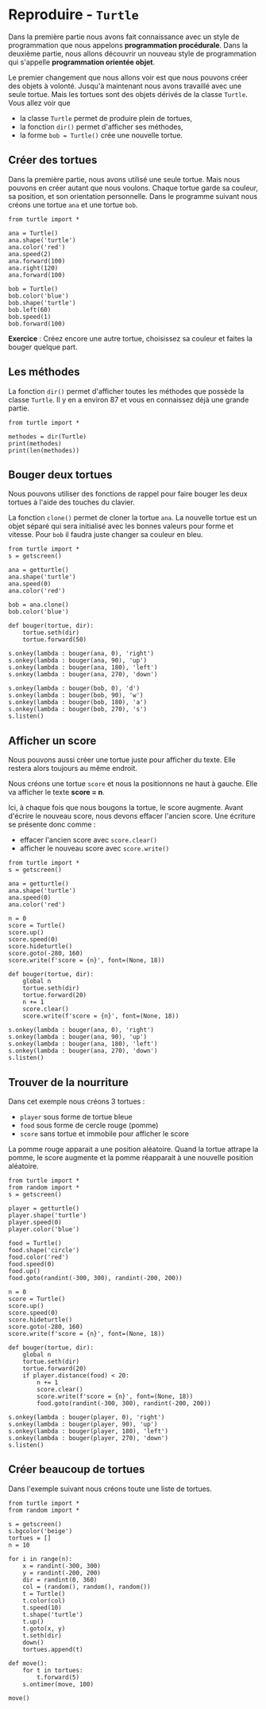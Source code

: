 # Reproduire - `Turtle`

Dans la première partie nous avons fait connaissance avec un style de programmation que nous appelons **programmation procédurale**. Dans la deuxième partie, nous allons découvrir un nouveau style de programmation qui s'appelle **programmation orientée objet**.

Le premier changement que nous allons voir est que nous pouvons créer des objets à volonté. Jusqu'à maintenant nous avons travaillé avec une seule tortue.
Mais les tortues sont des objets dérivés de la classe `Turtle`. Vous allez voir que

- la classe `Turtle` permet de produire plein de tortues,
- la fonction `dir()` permet d'afficher ses méthodes,
- la forme `bob = Turtle()` crée une nouvelle tortue.

## Créer des tortues

Dans la première partie, nous avons utilisé une seule tortue. Mais nous pouvons en créer autant que nous voulons. Chaque tortue garde sa couleur, sa position, et son orientation personnelle. Dans le programme suivant nous créons une tortue `ana` et une tortue `bob`.

```{codeplay}
from turtle import *

ana = Turtle()
ana.shape('turtle')
ana.color('red')
ana.speed(2)
ana.forward(100)
ana.right(120)
ana.forward(100)

bob = Turtle()
bob.color('blue')
bob.shape('turtle')
bob.left(60)
bob.speed(1)
bob.forward(100)
```

**Exercice** : Créez encore une autre tortue, choisissez sa couleur et faites la bouger quelque part.

## Les méthodes

La fonction `dir()` permet d'afficher toutes les méthodes que possède la classe `Turtle`. Il y en a environ 87 et vous en connaissez déjà une grande partie.

```{codeplay}
from turtle import *

methodes = dir(Turtle)
print(methodes)
print(len(methodes))
```

## Bouger deux tortues

Nous pouvons utiliser des fonctions de rappel pour faire bouger les deux tortues à l'aide des touches du clavier.

La fonction `clone()` permet de cloner la tortue `ana`. La nouvelle tortue est un objet séparé qui sera initialisé avec les bonnes valeurs pour forme et vitesse. Pour `bob` il faudra juste changer sa couleur en bleu.

```{codeplay}
from turtle import *
s = getscreen()

ana = getturtle()
ana.shape('turtle')
ana.speed(0)
ana.color('red')

bob = ana.clone()
bob.color('blue')

def bouger(tortue, dir):
    tortue.seth(dir)
    tortue.forward(50)
    
s.onkey(lambda : bouger(ana, 0), 'right')
s.onkey(lambda : bouger(ana, 90), 'up')
s.onkey(lambda : bouger(ana, 180), 'left')
s.onkey(lambda : bouger(ana, 270), 'down')

s.onkey(lambda : bouger(bob, 0), 'd')
s.onkey(lambda : bouger(bob, 90), 'w')
s.onkey(lambda : bouger(bob, 180), 'a')
s.onkey(lambda : bouger(bob, 270), 's')
s.listen()
```

## Afficher un score

Nous pouvons aussi créer une tortue juste pour afficher du texte. Elle restera alors toujours au même endroit.

Nous créons une tortue `score` et nous la positionnons ne haut à gauche. Elle va afficher le texte **score = n**. 

Ici, à chaque fois que nous bougons la tortue, le score augmente. Avant d'écrire le nouveau score, nous devons effacer l'ancien score. Une écriture se présente donc comme :

- effacer l'ancien score avec `score.clear()`
- afficher le nouveau score avec `score.write()`

```{codeplay}
from turtle import *
s = getscreen()

ana = getturtle()
ana.shape('turtle')
ana.speed(0)
ana.color('red')

n = 0
score = Turtle()
score.up()
score.speed(0)
score.hideturtle()
score.goto(-280, 160)
score.write(f'score = {n}', font=(None, 18))

def bouger(tortue, dir):
    global n
    tortue.seth(dir)
    tortue.forward(20)
    n += 1
    score.clear()
    score.write(f'score = {n}', font=(None, 18))
    
s.onkey(lambda : bouger(ana, 0), 'right')
s.onkey(lambda : bouger(ana, 90), 'up')
s.onkey(lambda : bouger(ana, 180), 'left')
s.onkey(lambda : bouger(ana, 270), 'down')
s.listen()
```

## Trouver de la nourriture

Dans cet exemple nous créons 3 tortues :

- `player` sous forme de tortue bleue
- `food` sous forme de cercle rouge (pomme)
- `score` sans tortue et immobile pour afficher le score

La pomme rouge apparait a une position aléatoire.
Quand la tortue attrape la pomme, le score augmente et la pomme réapparait à une nouvelle position aléatoire.

```{codeplay}
from turtle import *
from random import *
s = getscreen()

player = getturtle()
player.shape('turtle')
player.speed(0)
player.color('blue')

food = Turtle()
food.shape('circle')
food.color('red')
food.speed(0)
food.up()
food.goto(randint(-300, 300), randint(-200, 200))

n = 0
score = Turtle()
score.up()
score.speed(0)
score.hideturtle()
score.goto(-280, 160)
score.write(f'score = {n}', font=(None, 18))

def bouger(tortue, dir):
    global n
    tortue.seth(dir)
    tortue.forward(20)
    if player.distance(food) < 20:
        n += 1
        score.clear()
        score.write(f'score = {n}', font=(None, 18))
        food.goto(randint(-300, 300), randint(-200, 200))
    
s.onkey(lambda : bouger(player, 0), 'right')
s.onkey(lambda : bouger(player, 90), 'up')
s.onkey(lambda : bouger(player, 180), 'left')
s.onkey(lambda : bouger(player, 270), 'down')
s.listen()
```

## Créer beaucoup de tortues

Dans l'exemple suivant nous créons toute une liste de tortues.

```{codeplay}
from turtle import *
from random import *

s = getscreen()
s.bgcolor('beige')
tortues = []
n = 10

for i in range(n):
    x = randint(-300, 300)
    y = randint(-200, 200)
    dir = randint(0, 360)
    col = (random(), random(), random())
    t = Turtle()
    t.color(col)
    t.speed(10)
    t.shape('turtle')
    t.up()
    t.goto(x, y)
    t.seth(dir)
    down()
    tortues.append(t)

def move():
    for t in tortues:
        t.forward(5)
    s.ontimer(move, 100)
        
move()
```
